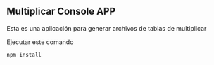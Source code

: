 ## Multiplicar Console APP

Esta es una aplicación para generar archivos de tablas de multiplicar

Ejecutar este comando

```
npm install
```